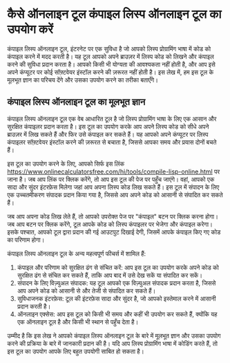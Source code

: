 कैसे ऑनलाइन टूल कंपाइल लिस्प ऑनलाइन टूल का उपयोग करें
=====================================================

कंपाइल लिस्प ऑनलाइन टूल, इंटरनेट पर एक सुविधा है जो आपको लिस्प प्रोग्रामिंग भाषा में कोड को कंपाइल करने में मदद करती है। यह टूल आपको अपने ब्राउज़र में लिस्प कोड को लिखने और कंपाइल करने की सुविधा प्रदान करता है। आपको किसी भी योग्यता की आवश्यकता नहीं होती है, और आप इसे अपने कंप्यूटर पर कोई सॉफ़्टवेयर इंस्टॉल करने की ज़रूरत नहीं होती है। इस लेख में, हम इस टूल के मूलभूत ज्ञान का परिचय देंगे और उसका उपयोग करने का तरीका बताएँगे।

कंपाइल लिस्प ऑनलाइन टूल का मूलभूत ज्ञान
---------------------------------------

कंपाइल लिस्प ऑनलाइन टूल एक वेब आधारित टूल है जो लिस्प प्रोग्रामिंग भाषा के लिए एक आसान और सुरक्षित कंपाइलर प्रदान करता है। इस टूल का उपयोग करके आप अपने लिस्प कोड को सीधे अपने ब्राउज़र में लिख सकते हैं और फिर उसे कंपाइल कर सकते हैं। यह आपको अपने कंप्यूटर पर लिस्प कंपाइलर सॉफ़्टवेयर इंस्टॉल करने की ज़रूरत से बचाता है, जिससे आपका समय और प्रयास दोनों बचते हैं।

इस टूल का उपयोग करने के लिए, आपको सिर्फ इस लिंक <https://www.onlinecalculatorsfree.com/hi/tools/compile-lisp-online.html> पर जाना है। जब आप लिंक पर क्लिक करेंगे, तो आप इस टूल की पेज पर पहुँच जाएंगे। वहां, आपको एक सादा और सुंदर इंटरफ़ेस मिलेगा जहां आप अपना लिस्प कोड लिख सकते हैं। इस टूल में संपादन के लिए एक उच्चतमीकरण संपादक प्रदान किया गया है, जिससे आप अपने कोड को आसानी से संपादित कर सकते हैं।

जब आप अपना कोड लिख लेते हैं, तो आपको उपरोक्त पेज पर "कंपाइल" बटन पर क्लिक करना होगा। जब आप बटन पर क्लिक करेंगे, टूल आपके कोड को लिस्प कंपाइलर पर भेजेगा और कंपाइल करेगा। इसके पश्चात, आपको टूल द्वारा प्रदान की गई आउटपुट दिखाई देगी, जिसमें आपके कंपाइल किए गए कोड का परिणाम होगा।

कंपाइल लिस्प ऑनलाइन टूल के अन्य महत्वपूर्ण फीचर्स में शामिल हैं:

1. कंपाइल और परिणाम को सुरक्षित ढंग से संचित करें: आप इस टूल का उपयोग करके अपने कोड को सुरक्षित ढंग से संचित कर सकते हैं, ताकि आप बाद में उसे देख सकें या संपादित कर सकें।
2. संपादन के लिए विज़्युअल संपादक: यह टूल आपको एक विज़्युअल संपादक प्रदान करता है, जिससे आप अपने कोड को आसानी से और तेजी से संपादित कर सकते हैं।
3. सुविधाजनक इंटरफ़ेस: टूल की इंटरफ़ेस सादा और सुंदर है, जो आपको इस्तेमाल करने में आसानी प्रदान करती है।
4. ऑनलाइन एक्सेस: आप इस टूल को किसी भी समय और कहीं भी उपयोग कर सकते हैं, क्योंकि यह एक ऑनलाइन टूल है और किसी भी स्थान से पहुँच देता है।

उम्मीद है कि इस लेख ने आपको कंपाइल लिस्प ऑनलाइन टूल के बारे में मूलभूत ज्ञान और उसका उपयोग करने की प्रक्रिया के बारे में जानकारी प्रदान की है। यदि आप लिस्प प्रोग्रामिंग भाषा में कोडिंग करते हैं, तो इस टूल का उपयोग आपके लिए बहुत उपयोगी साबित हो सकता है।